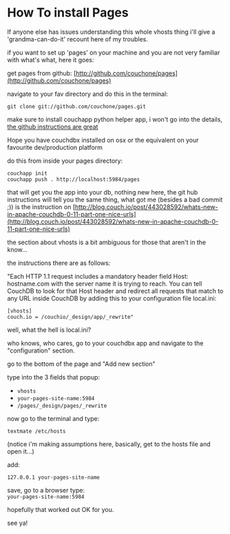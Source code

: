 # How To install Pages

If anyone else has issues understanding this whole vhosts thing i'll give a
'grandma-can-do-it' recount here of my troubles.

if you want to set up 'pages' on your machine and you are not very familiar
with what's what, here it goes:

get pages from github: [http://github.com/couchone/pages](http://github.com/couchone/pages)

navigate to your fav directory and do this in the terminal:

    
    
    git clone git://github.com/couchone/pages.git
    

make sure to install couchapp python helper app, i won't go into the details,
[the github instructions are great](http://wiki.github.com/couchapp/couchapp/manual-2)

Hope you have couchdbx installed on osx or the equivalent on your favourite
dev/production platform

do this from inside your pages directory:

    
    
    couchapp init  
    couchapp push . http://localhost:5984/pages
    

that will get you the app into your db, nothing new here, the git hub
instructions will tell you the same thing, what got me (besides a bad commit
;)) is the instruction on 
[http://blog.couch.io/post/443028592/whats-new-in-apache-couchdb-0-11-part-one-nice-urls](http://blog.couch.io/post/443028592/whats-new-in-apache-couchdb-0-11-part-one-nice-urls)

the section about vhosts is a bit ambiguous for those that aren't in the
know...

the instructions there are as follows:

"Each HTTP 1.1 request includes a mandatory header field Host: hostname.com
with the server name it is trying to reach. You can tell CouchDB to look for
that Host header and redirect all requests that match to any URL inside
CouchDB by adding this to your configuration file local.ini:

    
    
    [vhosts]  
    couch.io = /couchio/_design/app/_rewrite"
    

well, what the hell is local.ini?

who knows, who cares, go to your couchdbx app and navigate to the
"configuration" section.

go to the bottom of the page and "Add new section"

type into the 3 fields that popup:

  * `vhosts`
  * `your-pages-site-name:5984`
  * `/pages/_design/pages/_rewrite`

now go to the terminal and type:

    
    
    textmate /etc/hosts 
    

(notice i'm making assumptions here, basically, get to the hosts file and open
it...)

add:

    
    
    127.0.0.1 your-pages-site-name
    

save, go to a browser type:  
`your-pages-site-name:5984`

hopefully that worked out OK for you.

see ya!

